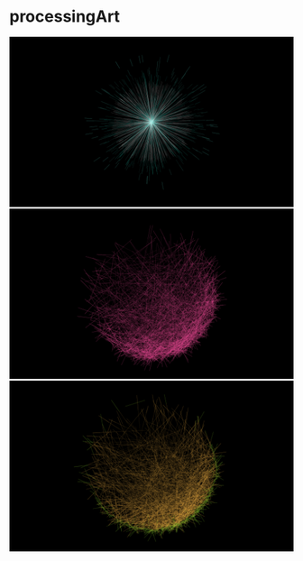 # processingArt
![image](https://github.com/guagua0201/processingArt/blob/master/image/0.png)
![image](https://github.com/guagua0201/processingArt/blob/master/image/procssing_shower/10.png)
![image](https://github.com/guagua0201/processingArt/blob/master/image/procssing_shower/148.png)
